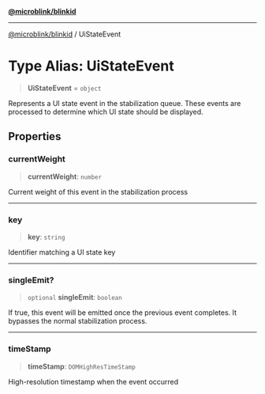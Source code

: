 [**@microblink/blinkid**](../README.md)

***

[@microblink/blinkid](../README.md) / UiStateEvent

# Type Alias: UiStateEvent

> **UiStateEvent** = `object`

Represents a UI state event in the stabilization queue.
These events are processed to determine which UI state should be displayed.

## Properties

### currentWeight

> **currentWeight**: `number`

Current weight of this event in the stabilization process

***

### key

> **key**: `string`

Identifier matching a UI state key

***

### singleEmit?

> `optional` **singleEmit**: `boolean`

If true, this event will be emitted once the previous event completes.
It bypasses the normal stabilization process.

***

### timeStamp

> **timeStamp**: `DOMHighResTimeStamp`

High-resolution timestamp when the event occurred
